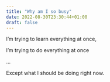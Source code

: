 ```yaml
---
title: "Why am I so busy"
date: 2022-08-30T23:30:44+01:00
draft: false
---
```


I’m trying to learn everything at once,

I’m trying to do everything at once

...

Except what I should be doing right now.
